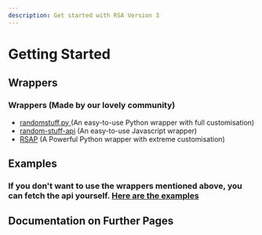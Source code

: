 ```yaml
---
description: Get started with RSA Version 3
---
```


# Getting Started

## Wrappers

### Wrappers \(Made by our lovely community\)

* [randomstuff.py ](https://pypi.org/project/randomstuff.py/)\(An easy-to-use Python wrapper with full customisation\)
* [random-stuff-api](https://npmjs.com/random-stuff-api/) \(An easy-to-use Javascript wrapper\)
* [RSAP](https://pypi.org/project/rsap/) \(A Powerful Python wrapper with extreme customisation\)

## Examples

### If you don't want to use the wrappers mentioned above, you can fetch the api yourself. [Here are the examples](https://github.com/pgamerxdev/projects/tree/api/examples)

## Documentation on Further Pages

